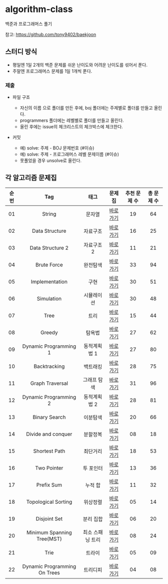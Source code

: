 # algorithm-class
백준과 프로그래머스 풀기

참고: https://github.com/tony9402/baekjoon

## 스터디 방식
- 평일엔 1일 2개의 백준 문제를 쉬운 난이도와 어려운 난이도를 섞어서 푼다.
- 주말엔 프로그래머스 문제를 1일 1개씩 푼다.

### 제출
- 파일 구조
  - 자신의 이름 으로 폴더를 만든 후에, boj 폴더에는 주제별로 폴더를 만들고 올린다.
  - programmers 폴더에는 레벨별로 폴더를 만들고 올린다.
  - 올린 후에는 issue의 체크리스트의 체크박스에 체크한다.

- 커밋 
  - 예) solve: 주제 - BOJ 문제번호 (#이슈)
  - 예) solve: 주제 - 프로그래머스 레벨 문제이름 (#이슈) 
  - 못풀었을 경우 unsolve로 올린다.

## 각 알고리즘 문제집

| 순번 | Tag                          | 태그                | 문제집    | 추천 문제 수 | 총 문제 수 |
| :--: | :--------------------------: | :-----------------: | :------:  | :---------:  | :------: |
| 01 | String | 문자열 | [바로가기](./workbook/string) | 19 | 64 |
| 02 | Data Structure | 자료구조 | [바로가기](./workbook/자료구조) | 16 | 25 |
| 03 | Data Structure 2 | 자료구조 2 | [바로가기](./data_structure2) | 11 | 21 |
| 04 | Brute Force | 완전탐색 | [바로가기](./brute_force) | 33 | 94 |
| 05 | Implementation | 구현 | [바로가기](./implementation) | 30 | 51 |
| 06 | Simulation | 시뮬레이션 | [바로가기](./simulation) | 30 | 48 |
| 07 | Tree | 트리 | [바로가기](./tree) | 15 | 44 |
| 08 | Greedy | 탐욕법 | [바로가기](./greedy) | 27 | 62 |
| 09 | Dynamic Programming 1 | 동적계획법 1 | [바로가기](./dynamic_programming_1) | 27 | 80 |
| 10 | Backtracking | 백트래킹 | [바로가기](./backtracking) | 28 | 75 |
| 11 | Graph Traversal | 그래프 탐색 | [바로가기](./graph_traversal) | 31 | 96 |
| 12 | Dynamic Programming 2 | 동적계획법 2 | [바로가기](./dynamic_programming_2) | 28 | 81 |
| 13 | Binary Search | 이분탐색 | [바로가기](./binary_search) | 20 | 66 |
| 14 | Divide and conquer | 분할정복 | [바로가기](./divide_and_conquer) | 08 | 18 |
| 15 | Shortest Path | 최단거리 | [바로가기](./shortest_path) | 18 | 53 |
| 16 | Two Pointer | 투 포인터 | [바로가기](./two_pointer) | 13 | 36 |
| 17 | Prefix Sum | 누적 합 | [바로가기](./prefix_sum) | 11 | 32 |
| 18 | Topological Sorting | 위상정렬 | [바로가기](./topological_sorting) | 05 | 14 |
| 19 | Disjoint Set | 분리 집합 | [바로가기](./disjoint_set) | 06 | 20 |
| 20 | Minimum Spanning Tree(MST) | 최소 스패닝 트리 | [바로가기](./minimum_spanning_tree) | 08 | 24 |
| 21 | Trie | 트라이 | [바로가기](./trie) | 05 | 09 |
| 22 | Dynamic Programming On Trees | 트리디피 | [바로가기](./dynamic_programming_on_trees) | 04 | 08 |
 
